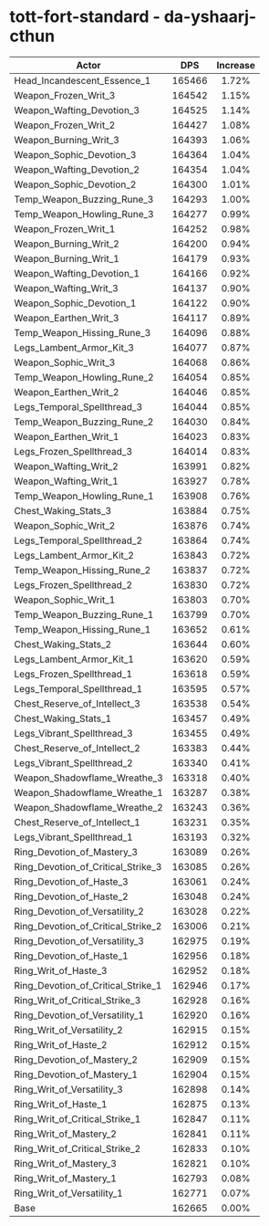 # tott-fort-standard - da-yshaarj-cthun
| Actor | DPS | Increase |
|---|:---:|:---:|
|Head_Incandescent_Essence_1|165466|1.72%|
|Weapon_Frozen_Writ_3|164542|1.15%|
|Weapon_Wafting_Devotion_3|164525|1.14%|
|Weapon_Frozen_Writ_2|164427|1.08%|
|Weapon_Burning_Writ_3|164393|1.06%|
|Weapon_Sophic_Devotion_3|164364|1.04%|
|Weapon_Wafting_Devotion_2|164354|1.04%|
|Weapon_Sophic_Devotion_2|164300|1.01%|
|Temp_Weapon_Buzzing_Rune_3|164293|1.00%|
|Temp_Weapon_Howling_Rune_3|164277|0.99%|
|Weapon_Frozen_Writ_1|164252|0.98%|
|Weapon_Burning_Writ_2|164200|0.94%|
|Weapon_Burning_Writ_1|164179|0.93%|
|Weapon_Wafting_Devotion_1|164166|0.92%|
|Weapon_Wafting_Writ_3|164137|0.90%|
|Weapon_Sophic_Devotion_1|164122|0.90%|
|Weapon_Earthen_Writ_3|164117|0.89%|
|Temp_Weapon_Hissing_Rune_3|164096|0.88%|
|Legs_Lambent_Armor_Kit_3|164077|0.87%|
|Weapon_Sophic_Writ_3|164068|0.86%|
|Temp_Weapon_Howling_Rune_2|164054|0.85%|
|Weapon_Earthen_Writ_2|164046|0.85%|
|Legs_Temporal_Spellthread_3|164044|0.85%|
|Temp_Weapon_Buzzing_Rune_2|164030|0.84%|
|Weapon_Earthen_Writ_1|164023|0.83%|
|Legs_Frozen_Spellthread_3|164014|0.83%|
|Weapon_Wafting_Writ_2|163991|0.82%|
|Weapon_Wafting_Writ_1|163927|0.78%|
|Temp_Weapon_Howling_Rune_1|163908|0.76%|
|Chest_Waking_Stats_3|163884|0.75%|
|Weapon_Sophic_Writ_2|163876|0.74%|
|Legs_Temporal_Spellthread_2|163864|0.74%|
|Legs_Lambent_Armor_Kit_2|163843|0.72%|
|Temp_Weapon_Hissing_Rune_2|163837|0.72%|
|Legs_Frozen_Spellthread_2|163830|0.72%|
|Weapon_Sophic_Writ_1|163803|0.70%|
|Temp_Weapon_Buzzing_Rune_1|163799|0.70%|
|Temp_Weapon_Hissing_Rune_1|163652|0.61%|
|Chest_Waking_Stats_2|163644|0.60%|
|Legs_Lambent_Armor_Kit_1|163620|0.59%|
|Legs_Frozen_Spellthread_1|163618|0.59%|
|Legs_Temporal_Spellthread_1|163595|0.57%|
|Chest_Reserve_of_Intellect_3|163538|0.54%|
|Chest_Waking_Stats_1|163457|0.49%|
|Legs_Vibrant_Spellthread_3|163455|0.49%|
|Chest_Reserve_of_Intellect_2|163383|0.44%|
|Legs_Vibrant_Spellthread_2|163340|0.41%|
|Weapon_Shadowflame_Wreathe_3|163318|0.40%|
|Weapon_Shadowflame_Wreathe_1|163287|0.38%|
|Weapon_Shadowflame_Wreathe_2|163243|0.36%|
|Chest_Reserve_of_Intellect_1|163231|0.35%|
|Legs_Vibrant_Spellthread_1|163193|0.32%|
|Ring_Devotion_of_Mastery_3|163089|0.26%|
|Ring_Devotion_of_Critical_Strike_3|163085|0.26%|
|Ring_Devotion_of_Haste_3|163061|0.24%|
|Ring_Devotion_of_Haste_2|163048|0.24%|
|Ring_Devotion_of_Versatility_2|163028|0.22%|
|Ring_Devotion_of_Critical_Strike_2|163006|0.21%|
|Ring_Devotion_of_Versatility_3|162975|0.19%|
|Ring_Devotion_of_Haste_1|162956|0.18%|
|Ring_Writ_of_Haste_3|162952|0.18%|
|Ring_Devotion_of_Critical_Strike_1|162946|0.17%|
|Ring_Writ_of_Critical_Strike_3|162928|0.16%|
|Ring_Devotion_of_Versatility_1|162920|0.16%|
|Ring_Writ_of_Versatility_2|162915|0.15%|
|Ring_Writ_of_Haste_2|162912|0.15%|
|Ring_Devotion_of_Mastery_2|162909|0.15%|
|Ring_Devotion_of_Mastery_1|162904|0.15%|
|Ring_Writ_of_Versatility_3|162898|0.14%|
|Ring_Writ_of_Haste_1|162875|0.13%|
|Ring_Writ_of_Critical_Strike_1|162847|0.11%|
|Ring_Writ_of_Mastery_2|162841|0.11%|
|Ring_Writ_of_Critical_Strike_2|162833|0.10%|
|Ring_Writ_of_Mastery_3|162821|0.10%|
|Ring_Writ_of_Mastery_1|162793|0.08%|
|Ring_Writ_of_Versatility_1|162771|0.07%|
|Base|162665|0.00%|
